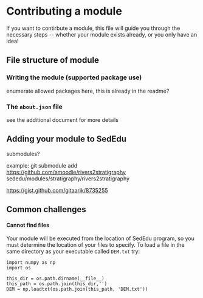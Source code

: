 # Contributing a module

If you want to contirbute a module, this file will guide you through the necessary steps --  whether your module exists already, or you only have an idea!

## File structure of module

### Writing the module (supported package use)
enumerate allowed packages here, this is already in the readme?

### The `about.json` file
see the additional document for more details

## Adding your module to SedEdu
submodules?

example: git submodule add https://github.com/amoodie/rivers2stratigraphy sededu/modules/stratigraphy/rivers2stratigraphy

https://gist.github.com/gitaarik/8735255



## Common challenges

#### Cannot find files
Your module will be executed from the location of SedEdu program, so you must determine the location of your files to specify. To load a file in the same directory as your executable called `DEM.txt` try:

```
import numpy as np
import os

this_dir = os.path.dirname(__file__)
this_path = os.path.join(this_dir,'')
DEM = np.loadtxt(os.path.join(this_path, 'DEM.txt'))

```